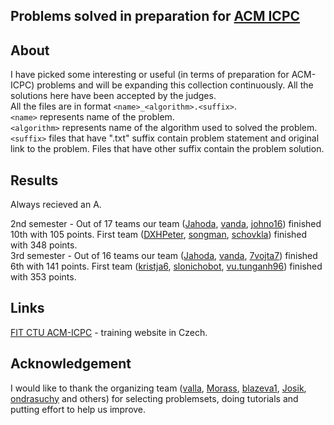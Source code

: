 ## Problems solved in preparation for [ACM ICPC](https://en.wikipedia.org/wiki/ACM_International_Collegiate_Programming_Contest)

## About
I have picked some interesting or useful (in terms of preparation for ACM-ICPC) problems and will be expanding this collection continuously. All the solutions here have been accepted by the judges.<br />
All the files are in format ```<name>_<algorithm>.<suffix>```.<br />
```<name>``` represents name of the problem.<br />
```<algorithm>``` represents name of the algorithm used to solved the problem.<br />
```<suffix>``` files that have ".txt" suffix contain problem statement and original link to the problem. Files that have other suffix contain the problem solution.

## Results
Always recieved an A.

2nd semester - Out of 17 teams our team ([Jahoda](http://codeforces.com/profile/Jahoda), [vanda](http://codeforces.com/profile/vanda), [johno16](http://codeforces.com/profile/johno16)) finished 10th with 105 points. First team ([DXHPeter](http://codeforces.com/profile/DXHPeter), [songman](http://codeforces.com/profile/songman), [schovkla](http://codeforces.com/profile/schovkla)) finished with 348 points.<br />
3rd semester - Out of 16 teams our team ([Jahoda](http://codeforces.com/profile/Jahoda), [vanda](http://codeforces.com/profile/vanda), [7vojta7](http://codeforces.com/profile/7vojta7)) finished 6th with 141 points. First team ([kristja6](http://codeforces.com/profile/kristja6), [slonichobot](http://codeforces.com/profile/slonichobot), [vu.tunganh96](http://codeforces.com/profile/vu.tunganh96)) finished with 353 points.

## Links
[FIT CTU ACM-ICPC](https://turing.cz/tom/acm.html) - training website in Czech.

## Acknowledgement
I would like to thank the organizing team ([valla](http://codeforces.com/profile/valla), [Morass](http://codeforces.com/profile/-Morass-), [blazeva1](http://codeforces.com/profile/blazeva1), [Josik](http://codeforces.com/profile/Josik), [ondrasuchy](http://codeforces.com/profile/ondrasuchy) and others) for selecting problemsets, doing tutorials and putting effort to help us improve.
